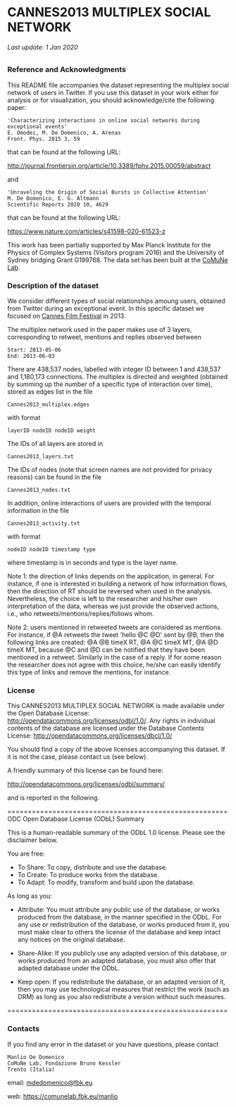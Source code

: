 

# CANNES2013 MULTIPLEX SOCIAL NETWORK

###### Last update: 1 Jan 2020
 
### Reference and Acknowledgments

This README file accompanies the dataset representing the multiplex social network of users in Twitter.
If you use this dataset in your work either for analysis or for visualization, you should acknowledge/cite the following paper:
	
	'Characterizing interactions in online social networks during exceptional events'
	E. Omodei, M. De Domenico, A. Arenas
	Front. Phys. 2015 3, 59

that can be found at the following URL:

<http://journal.frontiersin.org/article/10.3389/fphy.2015.00059/abstract>

and 

	'Unraveling the Origin of Social Bursts in Collective Attention'
	M. De Domenico, E. G. Altmann 
	Scientific Reports 2020 10, 4629

that can be found at the following URL:

<https://www.nature.com/articles/s41598-020-61523-z>

This work has been partially supported by Max Planck Institute for the Physics of Complex Systems (Visitors program 2016) and the University of Sydney bridging Grant G199768. The data set has been built at the [CoMuNe Lab](https://comunelab.fbk.eu/). 


### Description of the dataset

We consider different types of social relationships amoung users, obtained from Twitter during an exceptional event. In this specific dataset we focused on [Cannes Film Festival](https://en.wikipedia.org/wiki/2013_Cannes_Film_Festival) in 2013.

The multiplex network used in the paper makes use of 3 layers, corresponding to retweet, mentions and replies observed between


    Start: 2013-05-06
    End: 2013-06-03

There are 438,537 nodes, labelled with integer ID between 1 and 438,537 and 1,180,173 connections.
The multiplex is directed and weighted (obtained by summing up the number of a specific type of interaction over time), stored as edges list in the file

    Cannes2013_multiplex.edges

with format

    layerID nodeID nodeID weight

The IDs of all layers are stored in

    Cannes2013_layers.txt

The IDs of nodes (note that screen names are not provided for privacy reasons) can be found in the file

    Cannes2013_nodes.txt


In addition, online interactions of users are provided with the temporal information in the file

    Cannes2013_activity.txt

with format

    nodeID nodeID timestamp type

where timestamp is in seconds and type is the layer name. 

Note 1: the direction of links depends on the application, in general. For instance, if one is interested in building a network of how information flows, then the direction of RT should be reversed when used in the analysis. Nevertheless, the choice is left to the researcher and his/her own interpretation of the data, whereas we just provide the observed actions, i.e., who retweets/mentions/replies/follows whom.

Note 2: users mentioned in retweeted tweets are considered as mentions. For instance, if @A retweets the tweet 'hello @C @D' sent by @B, then the following links are created: @A @B timeX RT, @A @C timeX MT, @A @D timeX MT, because @C and @D can be notified that they have been mentioned in a retweet. Similarly in the case of a reply. If for some reason the researcher does not agree with this choice, he/she can easily identify this type of links and remove the mentions, for instance.


### License

This CANNES2013 MULTIPLEX SOCIAL NETWORK is made available under the Open Database License: <http://opendatacommons.org/licenses/odbl/1.0/>. Any rights in individual contents of the database are licensed under the Database Contents License: <http://opendatacommons.org/licenses/dbcl/1.0/>

You should find a copy of the above licenses accompanying this dataset. If it is not the case, please contact us (see below).

A friendly summary of this license can be found here:

<http://opendatacommons.org/licenses/odbl/summary/>

and is reported in the following.

======================================================
ODC Open Database License (ODbL) Summary

This is a human-readable summary of the ODbL 1.0 license. Please see the disclaimer below.

You are free:

*    To Share: To copy, distribute and use the database.
*    To Create: To produce works from the database.
*    To Adapt: To modify, transform and build upon the database.

As long as you:
    
*	Attribute: You must attribute any public use of the database, or works produced from the database, in the manner specified in the ODbL. For any use or redistribution of the database, or works produced from it, you must make clear to others the license of the database and keep intact any notices on the original database.
    
*	Share-Alike: If you publicly use any adapted version of this database, or works produced from an adapted database, you must also offer that adapted database under the ODbL.
    
*	Keep open: If you redistribute the database, or an adapted version of it, then you may use technological measures that restrict the work (such as DRM) as long as you also redistribute a version without such measures.

======================================================


### Contacts

If you find any error in the dataset or you have questions, please contact

	Manlio De Domenico
	CoMuNe Lab, Fondazione Bruno Kessler 
	Trento (Italia)

email: <mdedomenico@fbk.eu>

web: <https://comunelab.fbk.eu/manlio>

